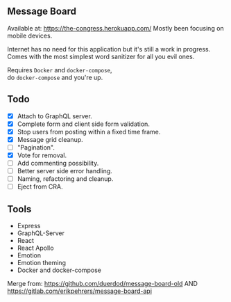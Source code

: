 ## Message Board

Available at: https://the-congress.herokuapp.com/
Mostly been focusing on mobile devices.

Internet has no need for this application but it's still a work in progress.  
Comes with the most simplest word sanitizer for all you evil ones.

Requires `Docker` and `docker-compose`,  
do `docker-compose` and you're up.

## Todo

- [x] Attach to GraphQL server.
- [x] Complete form and client side form validation.
- [x] Stop users from posting within a fixed time frame.
- [x] Message grid cleanup.
- [ ] "Pagination".
- [x] Vote for removal.
- [ ] Add commenting possibility.
- [ ] Better server side error handling.
- [ ] Naming, refactoring and cleanup.
- [ ] Eject from CRA.

## Tools

- Express
- GraphQL-Server
- React
- React Apollo
- Emotion
- Emotion theming
- Docker and docker-compose

Merge from: https://github.com/duerdod/message-board-old
AND https://gitlab.com/erikpehrers/message-board-api
